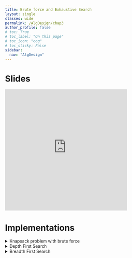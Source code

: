 ```yaml
---
title: Brute force and Exhaustive Search
layout: single
classes: wide
permalink: /AlgDesign/chap3
author_profile: false
# toc: True
# toc_label: "On this page"
# toc_icon: "cog"
# toc_sticky: False
sidebar:
  nav: "AlgDesign"
---
```

# Slides
<style>
.responsive-wrap iframe{ max-width: 100%;}
</style>
<div class="responsive-wrap">
<!-- <iframe src="https://docs.google.com/presentation/d/e/2PACX-1vTxaIv8GMPnhDjvKyodBtfAqiE87HP7Q2XLpTeB1Dn0slhoGYrymht3pJIomtLRY2hOhqNGZEq7OxNE/embed?start=false&loop=false&delayms=3000" frameborder="0" height="400px" width="80%" allowfullscreen="true" mozallowfullscreen="true" webkitallowfullscreen="true"></iframe> -->
<iframe src="https://drive.google.com/file/d/1TkfLqnrws9gi7f1edbsM8yNAc8eDm1oR/preview" frameborder="0" height="400px" width="80%" allowfullscreen="true" mozallowfullscreen="true" webkitallowfullscreen="true"></iframe>
</div>


<!-- 
<i class="fa fa-download" aria-hidden="true">
<a href="https://drive.google.com/file/d/1TkfLqnrws9gi7f1edbsM8yNAc8eDm1oR/view?usp=sharing" target="_blank">Download slides</a>
</i>  -->


# Implementations
<details>
<summary> Knapsack problem with brute force</summary>

<iframe height="400px" width="100%" src="https://repl.it/@chebilkhalil/Knapsack-problem-Brute-force?lite=true" scrolling="no" frameborder="no" allowtransparency="true" allowfullscreen="true" sandbox="allow-forms allow-pointer-lock allow-popups allow-same-origin allow-scripts allow-modals"></iframe>

</details>
<details>
 <summary> Depth First Search</summary>

<iframe height="400px" width="100%" src="https://repl.it/@chebilkhalil/DFS?lite=true" scrolling="no" frameborder="no" allowtransparency="true" allowfullscreen="true" sandbox="allow-forms allow-pointer-lock allow-popups allow-same-origin allow-scripts allow-modals"></iframe>
</details>
<details>
 <summary> Breadth First Search </summary>

<iframe height="400px" width="100%" src="https://repl.it/@chebilkhalil/BFS?lite=true" scrolling="no" frameborder="no" allowtransparency="true" allowfullscreen="true" sandbox="allow-forms allow-pointer-lock allow-popups allow-same-origin allow-scripts allow-modals"></iframe>
</details>


